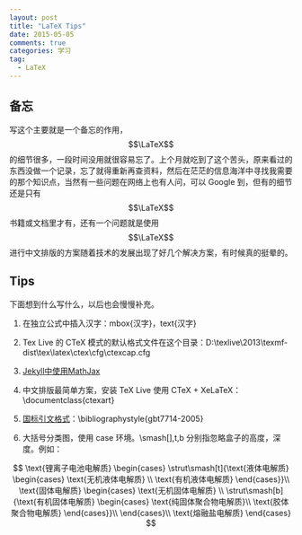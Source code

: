 ```yaml
---
layout: post
title: "LaTeX Tips"
date: 2015-05-05
comments: true
categories: 学习
tag: 
  - LaTeX
---
```


## 备忘

写这个主要就是一个备忘的作用，$$\LaTeX$$ 的细节很多，一段时间没用就很容易忘了。上个月就吃到了这个苦头，原来看过的东西没做一个记录，忘了就得重新再查资料，然后在茫茫的信息海洋中寻找我需要的那个知识点，当然有一些问题在网络上也有人问，可以 Google 到，但有的细节还是只有 $$\LaTeX$$ 书籍或文档里才有，还有一个问题就是使用 $$\LaTeX$$ 进行中文排版的方案随着技术的发展出现了好几个解决方案，有时候真的挺晕的。

## Tips

下面想到什么写什么，以后也会慢慢补充。

1. 在独立公式中插入汉字：mbox{汉字}，text{汉字}

2. Tex Live 的 CTeX 模式的默认格式文件在这个目录：D:\texlive\2013\texmf-dist\tex\latex\ctex\cfg\ctexcap.cfg

5. [Jekyll中使用MathJax][1]

6. 中文排版最简单方案，安装 TeX Live 使用 CTeX + XeLaTeX：\documentclass{ctexart}

3. [国标引文格式][2]：\bibliographystyle{gbt7714-2005}

4. 大括号分类图，使用 case 环境。\smash[],t,b 分别指忽略盒子的高度，深度。例如：

$$
\text{锂离子电池电解质}
\begin{cases}
  \strut\smash[t]{\text{液体电解质}
    \begin{cases}
      \text{无机液体电解质} \\
      \text{有机液体电解质}
    \end{cases}}\\
  \text{固体电解质}
    \begin{cases}
      \text{无机固体电解质} \\
      \strut\smash[b]{\text{有机固体电解质}
         \begin{cases}
         \text{纯固体聚合物电解质}\\
         \text{胶体聚合物电解质}
         \end{cases}}\\
    \end{cases}\\
  \text{熔融盐电解质}
\end{cases}
$$


[1]: http://www.pkuwwt.tk/linux/2013-12-03-jekyll-using-mathjax/
[2]: https://github.com/Haixing-Hu/GBT7714-2005-BibTeX-Style
